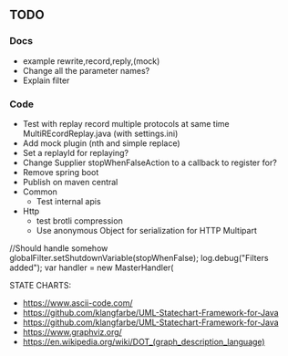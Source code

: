 ## TODO

### Docs

* example rewrite,record,reply,(mock)
* Change all the parameter names?
* Explain filter

### Code

* Test with replay record multiple protocols at same time MultiREcordReplay.java (with settings.ini)
* Add mock plugin (nth and simple replace)
* Set a replayId for replaying?
* Change Supplier<Boolean> stopWhenFalseAction to a callback to register for?
* Remove spring boot
* Publish on maven central
* Common
    * Test internal apis
* Http
    * test brotli compression
    * Use anonymous Object for serialization for HTTP Multipart

//Should handle somehow
globalFilter.setShutdownVariable(stopWhenFalse);
log.debug("Filters added");
var handler = new MasterHandler(

STATE CHARTS:

* https://www.ascii-code.com/
* https://github.com/klangfarbe/UML-Statechart-Framework-for-Java
* https://github.com/klangfarbe/UML-Statechart-Framework-for-Java
* https://www.graphviz.org/
* https://en.wikipedia.org/wiki/DOT_(graph_description_language)